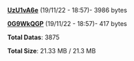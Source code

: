 [**UzU1vA6e**](/data/UzU1vA6e.txt) (19/11/22 - 18:57)- 3986 bytes

[**0G9WkQGP**](/data/0G9WkQGP.txt) (19/11/22 - 18:57)- 417 bytes

**Total Datas**: 3875

**Total Size**: 21.33 MB / 21.3 MB